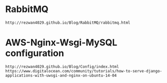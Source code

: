 # RabbitMQ
    
    http://rezwan4029.github.io/Blog/RabbitMQ/rabbitmq.html

# AWS-Nginx-Wsgi-MySQL configuration
    http://rezwan4029.github.io/Blog/Config/index.html
    https://www.digitalocean.com/community/tutorials/how-to-serve-django-applications-with-uwsgi-and-nginx-on-ubuntu-14-04

